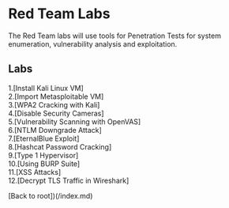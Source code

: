 <h1>Red Team Labs</h1>
The Red Team labs will use tools for Penetration Tests for system enumeration, vulnerability analysis and exploitation.


<h2>Labs</h2>
1.[Install Kali Linux VM]<br>
2.[Import Metasploitable VM]<br>
3.[WPA2 Cracking with Kali]<br>
4.[Disable Security Cameras]<br>
5.[Vulnerability Scanning with OpenVAS]<br>
6.[NTLM Downgrade Attack]<br>
7.[EternalBlue Exploit]<br>
8.[Hashcat Password Cracking]<br>
9.[Type 1 Hypervisor]<br>
10.[Using BURP Suite]<br>
11.[XSS Attacks]<br>
12.[Decrypt TLS Traffic in Wireshark]<br>




[Back to root])(/index.md)
